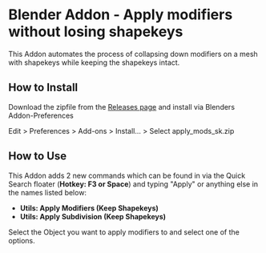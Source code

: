 # Blender Addon - Apply modifiers without losing shapekeys
This Addon automates the process of collapsing down modifiers on a mesh with shapekeys while keeping the shapekeys intact.

## How to Install

Download the zipfile from the [Releases page](https://github.com/smokejohn/bl_apply_mods_shapekey/releases) and install via Blenders Addon-Preferences

Edit > Preferences > Add-ons > Install... > Select apply_mods_sk.zip

## How to Use

This Addon adds 2 new commands which can be found in via the Quick Search floater (**Hotkey: F3 or Space**) and typing "Apply" or anything else in the names listed below:
* **Utils: Apply Modifiers (Keep Shapekeys)**
* **Utils: Apply Subdivision (Keep Shapekeys)**

Select the Object you want to apply modifiers to and select one of the options.
